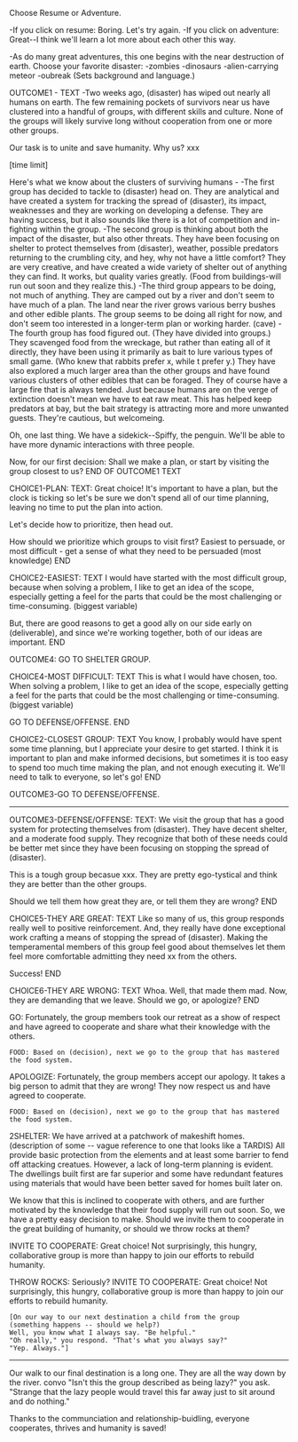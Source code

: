 Choose Resume or Adventure.

-If you click on resume: Boring. Let's try again.
-If you click on adventure:
Great--I think we'll learn a lot more about each other this way.

-As do many great adventures, this one begins with the near destruction of earth.
Choose your favorite disaster:
  -zombies
  -dinosaurs
  -alien-carrying meteor
  -oubreak
(Sets background and language.)

OUTCOME1 - TEXT
-Two weeks ago, (disaster) has wiped out nearly all humans on earth. The few remaining pockets of survivors near us have clustered into a handful of groups, with different skills and culture. None of the groups will likely survive long without cooperation from one or more other groups.

Our task is to unite and save humanity. Why us? xxx

[time limit]

Here's what we know about the clusters of surviving humans -
  -The first group has decided to tackle to (disaster) head on. They are analytical and have created a system for tracking the spread of (disaster), its impact, weaknesses and they are working on developing a defense. They are having success, but it also sounds like there is a lot of competition and in-fighting within the group.
  -The second group is thinking about both the impact of the disaster, but also other threats. They have been focusing on shelter to protect themselves from (disaster), weather, possible predators returning to the crumbling city, and hey, why not have a little comfort? They are very creative, and have created a wide variety of shelter out of anything they can find. It works, but quality varies greatly.
  (Food from buildings-will run out soon and they realize this.)
  -The third group appears to be doing, not much of anything. They are camped out by a river and don't seem to have much of a plan. The land near the river grows various berry bushes and other edible plants. The group seems to be doing all right for now, and don't seem too interested in a longer-term plan or working harder.
  (cave)
  -The fourth group has food figured out. (They have divided into groups.) They scavenged food from the wreckage, but rather than eating all of it directly, they have been using it primarily as bait to lure various types of small game. (Who knew that rabbits prefer x, while t prefer y.) They have also explored a much larger area than the other groups and have found various clusters of other edibles that can be foraged. They of course have a large fire that is always tended. Just because humans are on the verge of extinction doesn't mean we have to eat raw meat. This has helped keep predators at bay, but the bait strategy is attracting more and more unwanted guests. They're cautious, but welcomeing.

  Oh, one last thing. We have a sidekick--Spiffy, the penguin. We'll be able to have more dynamic interactions with three people.

Now, for our first decision: Shall we make a plan, or start by visiting the group closest to us?
END OF OUTCOME1 TEXT

CHOICE1-PLAN:
  TEXT:
  Great choice! It's important to have a plan, but the clock is ticking so let's be sure we don't spend all of our time planning, leaving no time to put the plan into action.

  Let's decide how to prioritize, then head out.

  How should we prioritize which groups to visit first? Easiest to persuade, or most difficult - get a sense of what they need to be persuaded (most knowledge)
  END

CHOICE2-EASIEST:
  TEXT
  I would have started with the most difficult group, because when solving a problem, I like to get an idea of the scope, especially getting a feel for the parts that could be the most challenging or time-consuming. (biggest variable)

  But, there are good reasons to get a good ally on our side early on (deliverable), and since we're working together, both of our ideas are important.
  END

OUTCOME4:
  GO TO SHELTER GROUP.

<!-- MV RESOURCE:
  I would have started with the most difficult group, because when solving a problem, I like to get an idea of the scope, especially getting a feel for the parts that could be the most challenging or time-consuming. (biggest variable)

  But, there are good reasons to get a good resource on our side early on (deliverable), show what we can do, and since we're working together, both of our ideas are important.

  GO TO FOOD. -->

CHOICE4-MOST DIFFICULT:
  TEXT
  This is what I would have chosen, too. When solving a problem, I like to get an idea of the scope, especially getting a feel for the parts that could be the most challenging or time-consuming. (biggest variable)

  GO TO DEFENSE/OFFENSE.
  END


CHOICE2-CLOSEST GROUP:
  TEXT
  You know, I probably would have spent some time planning, but I appreciate your desire to get started. I think it is important to plan and make informed decisions, but sometimes it is too easy to spend too much time making the plan, and not enough executing it. We'll need to talk to everyone, so let's go!
  END

  OUTCOME3-GO TO DEFENSE/OFFENSE.

  ---------------

  OUTCOME3-DEFENSE/OFFENSE:
  TEXT:
  We visit the group that has a good system for protecting themselves from (disaster). They have decent shelter, and a moderate food supply. They recognize that both of these needs could be better met since they have been focusing on stopping the spread of (disaster).

  This is a tough group becasue xxx. They are pretty ego-tystical and think they are better than the other groups.

  Should we tell them how great they are, or tell them they are wrong?
  END

  CHOICE5-THEY ARE GREAT:
  TEXT
  Like so many of us, this group responds really well to positive reinforcement. And, they really have done exceptional work crafting a means of stopping the spread of (disaster). Making the temperamental members of this group feel good about themselves let them feel more comfortable admitting they need xx from the others.

  Success!
  END

  CHOICE6-THEY ARE WRONG:
  TEXT
  Whoa. Well, that made them mad. Now, they are demanding that we leave. Should we go, or apologize?
  END

  GO:  Fortunately, the group members took our retreat as a show of respect and have agreed to cooperate and share what their knowledge with the others.

    FOOD: Based on (decision), next we go to the group that has mastered the food system.

  APOLOGIZE: Fortunately, the group members accept our apology. It takes a big person to admit that they are wrong! They now respect us and have agreed to cooperate.

    FOOD: Based on (decision), next we go to the group that has mastered the food system.


  2SHELTER: We have arrived at a patchwork of makeshift homes. (description of some -- vague reference to one that looks like a TARDIS) All provide basic protection from the elements and at least some barrier to fend off attacking creatues. However, a lack of long-term planning is evident. The dwellings built first are far superior and some have redundant features using materials that would have been better saved for homes built later on.

  We know that this is inclined to cooperate with others, and are further motivated by the knowledge that their food supply will run out soon. So, we have a pretty easy decision to make.  Should we invite them to cooperate in the great building of humanity, or should we throw rocks at them?

  INVITE TO COOPERATE: Great choice! Not surprisingly, this hungry, collaborative group is more than happy to join our efforts to rebuild humanity.

  THROW ROCKS: Seriously?
    INVITE TO COOPERATE: Great choice! Not surprisingly, this hungry, collaborative group is more than happy to join our efforts to rebuild humanity.

    [On our way to our next destination a child from the group
    (something happens -- should we help?)
    Well, you know what I always say. "Be helpful."
    "Oh really," you respond. "That's what you always say?"
    "Yep. Always."]

---------------

Our walk to our final destination is a long one. They are all the way down by the river.
convo
"Isn't this the group described as being lazy?" you ask. "Strange that the lazy people would travel this far away just to sit around and do nothing."


Thanks to the communciation and relationship-buidling, everyone cooperates, thrives and humanity is saved!
